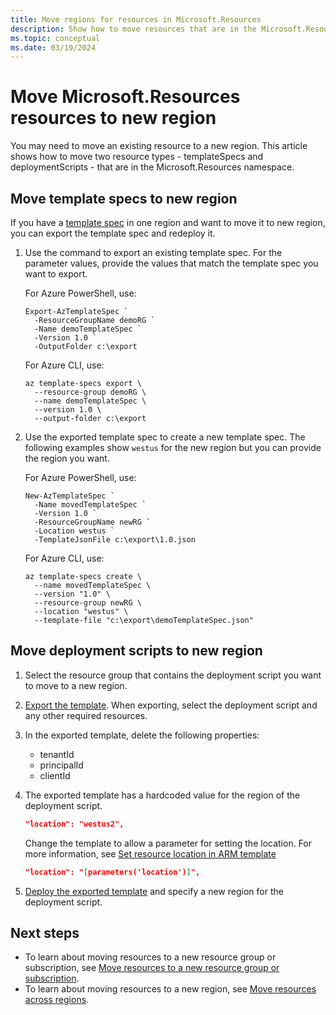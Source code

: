 ```yaml
---
title: Move regions for resources in Microsoft.Resources
description: Show how to move resources that are in the Microsoft.Resources namespace to new regions.
ms.topic: conceptual
ms.date: 03/19/2024
---
```


# Move Microsoft.Resources resources to new region

You may need to move an existing resource to a new region. This article shows how to move two resource types - templateSpecs and deploymentScripts - that are in the Microsoft.Resources namespace.

## Move template specs to new region

If you have a [template spec](../templates/template-specs.md) in one region and want to move it to new region, you can export the template spec and redeploy it.

1. Use the command to export an existing template spec. For the parameter values, provide the values that match the template spec you want to export.

   For Azure PowerShell, use:

   ```azurepowershell
   Export-AzTemplateSpec `
     -ResourceGroupName demoRG `
     -Name demoTemplateSpec `
     -Version 1.0 `
     -OutputFolder c:\export
   ```

   For Azure CLI, use:

   ```azurecli
   az template-specs export \
     --resource-group demoRG \
     --name demoTemplateSpec \
     --version 1.0 \
     --output-folder c:\export
   ```

1. Use the exported template spec to create a new template spec. The following examples show `westus` for the new region but you can provide the region you want.

   For Azure PowerShell, use:

   ```azurepowershell
   New-AzTemplateSpec `
     -Name movedTemplateSpec `
     -Version 1.0 `
     -ResourceGroupName newRG `
     -Location westus `
     -TemplateJsonFile c:\export\1.0.json
   ```

   For Azure CLI, use:

   ```azurecli
   az template-specs create \
     --name movedTemplateSpec \
     --version "1.0" \
     --resource-group newRG \
     --location "westus" \
     --template-file "c:\export\demoTemplateSpec.json"
   ```

## Move deployment scripts to new region

1. Select the resource group that contains the deployment script you want to move to a new region.

1. [Export the template](../templates/export-template-portal.md). When exporting, select the deployment script and any other required resources.

1. In the exported template, delete the following properties:

   * tenantId
   * principalId
   * clientId

1. The exported template has a hardcoded value for the region of the deployment script.

   ```json
   "location": "westus2",
   ```

   Change the template to allow a parameter for setting the location. For more information, see [Set resource location in ARM template](../templates/resource-location.md)

   ```json
   "location": "[parameters('location')]",
   ```

1. [Deploy the exported template](../templates/deploy-powershell.md) and specify a new region for the deployment script.

## Next steps

* To learn about moving resources to a new resource group or subscription, see [Move resources to a new resource group or subscription](move-resource-group-and-subscription.md).
* To learn about moving resources to a new region, see [Move resources across regions](move-resources-overview.md#move-resources-across-regions).
